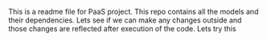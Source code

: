 This is a readme file for PaaS project. This repo contains all the models and their dependencies.
Lets see if we can make any changes outside and those changes are reflected after execution of the code.
Lets try this